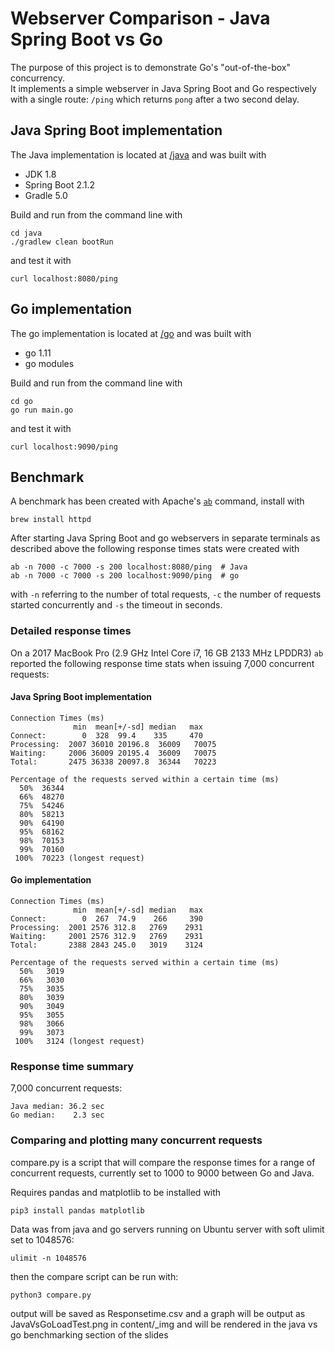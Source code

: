 # Webserver Comparison - Java Spring Boot vs Go

The purpose of this project is to demonstrate Go's "out-of-the-box" concurrency.  
It implements a simple webserver in Java Spring Boot and Go respectively with a single route:
`/ping` which returns `pong` after a two second delay.

## Java Spring Boot implementation

The Java implementation is located at [/java](java) and was built with

- JDK 1.8
- Spring Boot 2.1.2
- Gradle 5.0

Build and run from the command line with

    cd java
    ./gradlew clean bootRun

and test it with

    curl localhost:8080/ping

## Go implementation

The go implementation is located at [/go](go) and was built with

- go 1.11
- go modules

Build and run from the command line with

    cd go
    go run main.go

and test it with

    curl localhost:9090/ping

## Benchmark

A benchmark has been created with Apache's [`ab`](https://httpd.apache.org/docs/2.4/programs/ab.html) command,
install with

    brew install httpd

After starting Java Spring Boot and go webservers in separate terminals as described above the following response times stats were created with

    ab -n 7000 -c 7000 -s 200 localhost:8080/ping  # Java
    ab -n 7000 -c 7000 -s 200 localhost:9090/ping  # go

with `-n` referring to the number of total requests, `-c` the number of requests started concurrently and `-s` the timeout in seconds.

### Detailed response times

On a 2017 MacBook Pro (2.9 GHz Intel Core i7, 16 GB 2133 MHz LPDDR3) `ab` reported the following
response time stats when issuing 7,000 concurrent requests:

#### Java Spring Boot implementation

```
Connection Times (ms)
              min  mean[+/-sd] median   max
Connect:        0  328  99.4    335     470
Processing:  2007 36010 20196.8  36009   70075
Waiting:     2006 36009 20195.4  36009   70075
Total:       2475 36338 20097.8  36344   70223

Percentage of the requests served within a certain time (ms)
  50%  36344
  66%  48270
  75%  54246
  80%  58213
  90%  64190
  95%  68162
  98%  70153
  99%  70160
 100%  70223 (longest request)
```

#### Go implementation

```
Connection Times (ms)
              min  mean[+/-sd] median   max
Connect:        0  267  74.9    266     390
Processing:  2001 2576 312.8   2769    2931
Waiting:     2001 2576 312.9   2769    2931
Total:       2388 2843 245.0   3019    3124

Percentage of the requests served within a certain time (ms)
  50%   3019
  66%   3030
  75%   3035
  80%   3039
  90%   3049
  95%   3055
  98%   3066
  99%   3073
 100%   3124 (longest request)
```

### Response time summary

7,000 concurrent requests:

```
Java median: 36.2 sec
Go median:    2.3 sec
```

### Comparing and plotting many concurrent requests
compare.py is a script that will compare the response times for a range of concurrent requests, currently set to 1000 to 9000 between Go and Java.

Requires pandas and matplotlib to be installed with
```
pip3 install pandas matplotlib
```

Data was from java and go servers running on Ubuntu server with soft ulimit set to 1048576:
```
ulimit -n 1048576
```
then the compare script can be run with:
```
python3 compare.py
```

output will be saved as Responsetime.csv and a graph will be output as JavaVsGoLoadTest.png in
content/_img and will be rendered in the java vs go benchmarking section of the slides
